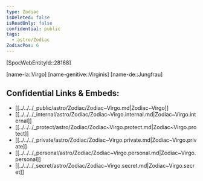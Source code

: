 ```yaml
---
type: Zodiac
isDeleted: false
isReadOnly: false
confidential: public
tags:
  - astro/Zodiac
ZodiacPos: 6
---
```


[SpocWebEntityId::28168]



[name-la::Virgo]
[name-genitive::Virginis]
[name-de::Jungfrau]


## Confidential Links & Embeds: 
- [[../../../_public/astro/Zodiac/Zodiac~Virgo.md|Zodiac~Virgo]] 
- [[../../../_internal/astro/Zodiac/Zodiac~Virgo.internal.md|Zodiac~Virgo.internal]] 
- [[../../../_protect/astro/Zodiac/Zodiac~Virgo.protect.md|Zodiac~Virgo.protect]] 
- [[../../../_private/astro/Zodiac/Zodiac~Virgo.private.md|Zodiac~Virgo.private]] 
- [[../../../_personal/astro/Zodiac/Zodiac~Virgo.personal.md|Zodiac~Virgo.personal]] 
- [[../../../_secret/astro/Zodiac/Zodiac~Virgo.secret.md|Zodiac~Virgo.secret]] 
